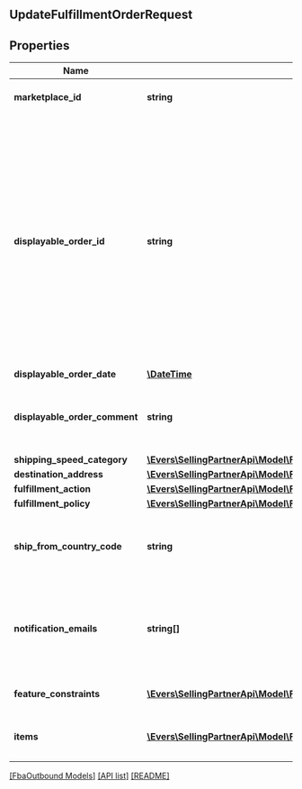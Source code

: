 ## UpdateFulfillmentOrderRequest

## Properties

Name | Type | Description | Notes
------------ | ------------- | ------------- | -------------
**marketplace_id** | **string** | The marketplace the fulfillment order is placed against. | [optional]
**displayable_order_id** | **string** | A fulfillment order identifier that the seller creates. This value displays as the order identifier in recipient-facing materials such as the outbound shipment packing slip. The value of DisplayableOrderId should match the order identifier that the seller provides to the recipient. The seller can use the SellerFulfillmentOrderId for this value or they can specify an alternate value if they want the recipient to reference an alternate order identifier. | [optional]
**displayable_order_date** | [**\DateTime**](\DateTime.md) |  | [optional]
**displayable_order_comment** | **string** | Order-specific text that appears in recipient-facing materials such as the outbound shipment packing slip. | [optional]
**shipping_speed_category** | [**\Evers\SellingPartnerApi\Model\FbaOutbound\ShippingSpeedCategory**](ShippingSpeedCategory.md) |  | [optional]
**destination_address** | [**\Evers\SellingPartnerApi\Model\FbaOutbound\Address**](Address.md) |  | [optional]
**fulfillment_action** | [**\Evers\SellingPartnerApi\Model\FbaOutbound\FulfillmentAction**](FulfillmentAction.md) |  | [optional]
**fulfillment_policy** | [**\Evers\SellingPartnerApi\Model\FbaOutbound\FulfillmentPolicy**](FulfillmentPolicy.md) |  | [optional]
**ship_from_country_code** | **string** | The two-character country code for the country from which the fulfillment order ships. Must be in ISO 3166-1 alpha-2 format. | [optional]
**notification_emails** | **string[]** | A list of email addresses that the seller provides that are used by Amazon to send ship-complete notifications to recipients on behalf of the seller. | [optional]
**feature_constraints** | [**\Evers\SellingPartnerApi\Model\FbaOutbound\FeatureSettings[]**](FeatureSettings.md) | A list of features and their fulfillment policies to apply to the order. | [optional]
**items** | [**\Evers\SellingPartnerApi\Model\FbaOutbound\UpdateFulfillmentOrderItem[]**](UpdateFulfillmentOrderItem.md) | An array of fulfillment order item information for updating a fulfillment order. | [optional]

[[FbaOutbound Models]](../) [[API list]](../../Api) [[README]](../../../README.md)
